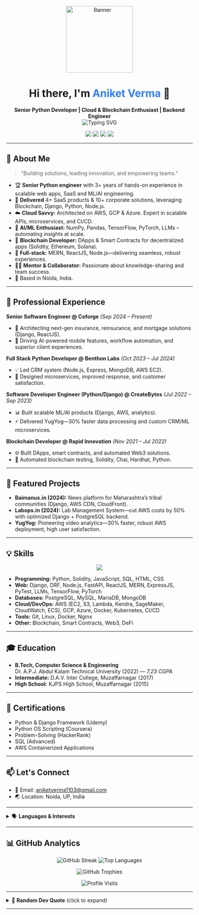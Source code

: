 <!-- 
    Profile README for Aniket Verma
    Inspired by the latest resume (images 1, 2)
    Last updated: June 2025
-->

<p align="center">
  <img src="https://drive.google.com/uc?export=view&id=19QwTh6i-PLjMf2HxXh89V4C9Be7FHdo5" height="180" alt="Banner"/>
</p>

<h1 align="center">Hi there, I'm <span style="color:#2e7dff">Aniket Verma</span> 👋</h1>

<p align="center">
  <b>Senior Python Developer | Cloud & Blockchain Enthusiast | Backend Engineer</b><br>
  <img src="https://readme-typing-svg.herokuapp.com?font=Fira+Code&weight=700&duration=3500&pause=800&color=2E7DFF&center=true&vCenter=true&width=500&lines=Python+Django+Expert;Open+To+Work+For+Exciting+Opportunities;Cloud+%26+DevOps+Specialist;Blockchain+Builder;Tech+Mentor+%26+Team+Player;Always+Learning+%F0%9F%92%AB" alt="Typing SVG"/>
</p>

<p align="center">
  <a href="mailto:aniketverma1103@gmail.com"><img src="https://img.shields.io/badge/Email-D14836?style=flat-square&logo=gmail&logoColor=white"/></a>
  <a href="https://www.linkedin.com/in/aniketverma11"><img src="https://img.shields.io/badge/LinkedIn-blue?style=flat-square&logo=linkedin&logoColor=white"/></a>
  <a href="https://github.com/aniketverma11"><img src="https://img.shields.io/badge/GitHub-black?style=flat-square&logo=github&logoColor=white"/></a>
  <a href="https://twitter.com/aniket_verma11"><img src="https://img.shields.io/badge/Twitter-1da1f2?style=flat-square&logo=twitter&logoColor=white"/></a>
</p>

---

## 🚀 About Me

> "Building solutions, leading innovation, and empowering teams."

- 🏆 **Senior Python engineer** with 3+ years of hands-on experience in scalable web apps, SaaS and ML/AI engineering.
- 💼 **Delivered** 4+ SaaS products & 10+ corporate solutions, leveraging Blockchain, Django, Python, Node.js.
- ☁️ **Cloud Savvy:** Architected on AWS, GCP & Azure. Expert in scalable APIs, microservices, and CI/CD.
- 🤖 **AI/ML Enthusiast:** NumPy, Pandas, TensorFlow, PyTorch, LLMs – automating insights at scale.
- 🔗 **Blockchain Developer:** DApps & Smart Contracts for decentralized apps (Solidity, Ethereum, Solana).
- 🌱 **Full-stack:** MERN, ReactJS, Node.js—delivering seamless, robust experiences.
- 👨‍💻 **Mentor & Collaborator:** Passionate about knowledge-sharing and team success.
- 📍 Based in Noida, India.

---

## 🏢 Professional Experience

**Senior Software Engineer @ Coforge** _(Sep 2024 – Present)_  
- 🏦 Architecting next-gen insurance, reinsurance, and mortgage solutions (Django, ReactJS).
- 🤖 Driving AI-powered mobile features, workflow automation, and superior client experiences.

**Full Stack Python Developer @ Benthon Labs** _(Oct 2023 – Jul 2024)_  
- 💡 Led CRM system (Node.js, Express, MongoDB, AWS EC2).
- 🚀 Designed microservices, improved response, and customer satisfaction.

**Software Developer Engineer (Python/Django) @ CreateBytes** _(Jul 2022 – Sep 2023)_  
- 📊 Built scalable ML/AI products (Django, AWS, analytics).
- ⚡ Delivered YugYog—30% faster data processing and custom CRM/ML microservices.

**Blockchain Developer @ Rapid Innovation** _(Nov 2021 – Jul 2022)_  
- 🌐 Built DApps, smart contracts, and automated Web3 solutions.
- 🧪 Automated blockchain testing, Solidity, Chai, Hardhat, Python.

---

## 🌟 Featured Projects

- **Baimanus.in (2024):** News platform for Maharashtra’s tribal communities (Django, AWS CDN, CloudFront).
- **Labops.in (2024):** Lab Management System—cut AWS costs by 50% with optimized Django + PostgreSQL backend.
- **YugYog:** Pioneering video analytics—30% faster, robust AWS deployment, high user satisfaction.

---

## 💡 Skills

<p align="center">
  <img src="https://skillicons.dev/icons?i=python,django,fastapi,aws,gcp,azure,react,js,solidity,postgres,mongodb,docker,kubernetes,linux,git,nginx" />
</p>

- **Programming:** Python, Solidity, JavaScript, SQL, HTML, CSS
- **Web:** Django, DRF, Node.js, FastAPI, ReactJS, MERN, ExpressJS, PyTest, LLMs, TensorFlow, PyTorch
- **Databases:** PostgreSQL, MySQL, MariaDB, MongoDB
- **Cloud/DevOps:** AWS (EC2, S3, Lambda, Kendra, SageMaker, CloudWatch, ECS), GCP, Azure, Docker, Kubernetes, CI/CD
- **Tools:** Git, Linux, Docker, Nginx
- **Other:** Blockchain, Smart Contracts, Web3, DeFi

---

## 🎓 Education

- **B.Tech, Computer Science & Engineering**  
  Dr. A.P.J. Abdul Kalam Technical University (2022) — _7.23 CGPA_
- **Intermediate:** D.A.V. Inter College, Muzaffarnagar (2017)
- **High School:** KJPS High School, Muzaffarnagar (2015)

---

## 🏅 Certifications

- Python & Django Framework (Udemy)
- Python OS Scripting (Coursera)
- Problem-Solving (HackerRank)
- SQL (Advanced)
- AWS Containerized Applications

---

## 📫 Let's Connect

- 📧 Email: aniketverma1103@gmail.com
- 🌏 Location: Noida, UP, India

---

<details>
  <summary>🗣️ <b>Languages & Interests</b></summary>

- **Languages:** English (Advanced), Hindi (Professional)
- **Interests:** Blockchain, AI, Leadership, Books, Writing, Chess, Travelling
</details>

---

## 📊 GitHub Analytics

<p align="center">
  <img src="https://github-readme-streak-stats.herokuapp.com/?user=aniketverma11&theme=dark&hide_border=false" alt="GitHub Streak"/>
  <img src="https://github-readme-stats.vercel.app/api/top-langs/?username=aniketverma11&theme=dark&hide_border=false&layout=compact" alt="Top Languages"/>
</p>
<p align="center">
  <img src="https://github-profile-trophy.vercel.app/?username=aniketverma11&theme=radical&no-frame=false&no-bg=true&margin-w=4" alt="GitHub Trophies"/>
</p>
<p align="center">
  <img src="https://visitcount.itsvg.in/api?id=aniketverma11&icon=0&color=0" alt="Profile Visits"/>
</p>

---

<details>
  <summary>💬 <b>Random Dev Quote</b> (click to expand)</summary>
  <blockquote>
    “First, solve the problem. Then, write the code.” – John Johnson
  </blockquote>
</details>

---

<!-- 
Reference: Resume images 1, 2.
Replace banner image URL with your own if desired.
Add more SVGs, badges, or sections as you wish!
-->
